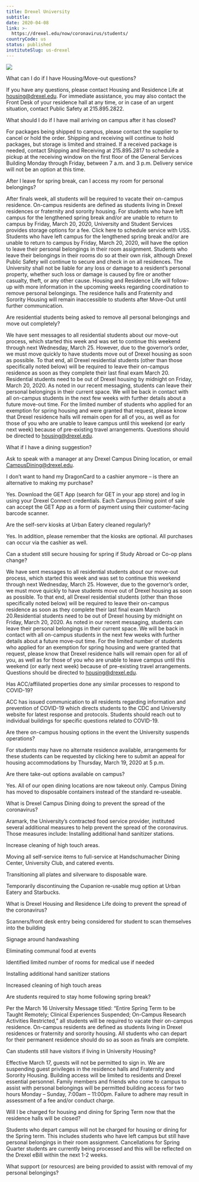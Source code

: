 ```yaml
---
title: Drexel University
subtitle: 
date: 2020-04-08
link: >-
  https://drexel.edu/now/coronavirus/students/
countryCode: us
status: published
instituteSlug: us-drexel
---
```

![](http://drexel.edu/~/media/Images/now/ui/og-drexel-logo.ashx)

What can I do if I have Housing/Move-out questions?

If you have any questions, please contact Housing and Residence Life at housing@drexel.edu. For immediate assistance, you may also contact the Front Desk of your residence hall at any time, or in case of an urgent situation, contact Public Safety at 215.895.2822.

What should I do if I have mail arriving on campus after it has closed?

For packages being shipped to campus, please contact the supplier to cancel or hold the order. Shipping and receiving will continue to hold packages, but storage is limited and strained. If a received package is needed, contact Shipping and Receiving at 215.895.2817 to schedule a pickup at the receiving window on the first floor of the General Services Building Monday through Friday, between 7 a.m. and 3 p.m. Delivery service will not be an option at this time.

After I leave for spring break, can I access my room for personal belongings?

After finals week, all students will be required to vacate their on-campus residence. On-campus residents are defined as students living in Drexel residences or fraternity and sorority housing. For students who have left campus for the lengthened spring break and/or are unable to return to campus by Friday, March 20, 2020, University and Student Services provides storage options for a fee. Click here to schedule service with USS. Students who have left campus for the lengthened spring break and/or are unable to return to campus by Friday, March 20, 2020, will have the option to leave their personal belongings in their room assignment. Students who leave their belongings in their rooms do so at their own risk, although Drexel Public Safety will continue to secure and check in on all residences. The University shall not be liable for any loss or damage to a resident’s personal property, whether such loss or damage is caused by fire or another casualty, theft, or any other cause. Housing and Residence Life will follow-up with more information in the upcoming weeks regarding coordination to remove personal belongings. The residence halls and Fraternity and Sorority Housing will remain inaccessible to students after Move-Out until further communication.

Are residential students being asked to remove all personal belongings and move out completely?

We have sent messages to all residential students about our move-out process, which started this week and was set to continue this weekend through next Wednesday, March 25. However, due to the governor’s order, we must move quickly to have students move out of Drexel housing as soon as possible. To that end, all Drexel residential students (other than those specifically noted below) will be required to leave their on-campus residence as soon as they complete their last final exam March 20. Residential students need to be out of Drexel housing by midnight on Friday, March 20, 2020. As noted in our recent messaging, students can leave their personal belongings in their current space. We will be back in contact with all on-campus students in the next few weeks with further details about a future move-out time. For the limited number of students who applied for an exemption for spring housing and were granted that request, please know that Drexel residence halls will remain open for all of you, as well as for those of you who are unable to leave campus until this weekend (or early next week) because of pre-existing travel arrangements. Questions should be directed to housing@drexel.edu.





What if I have a dining suggestion?

Ask to speak with a manager at any Drexel Campus Dining location, or email CampusDining@drexel.edu.

I don’t want to hand my DragonCard to a cashier anymore – is there an alternative to making my purchase?

Yes. Download the GET App (search for GET in your app store) and log in using your Drexel Connect credentials. Each Campus Dining point of sale can accept the GET App as a form of payment using their customer-facing barcode scanner.

Are the self-serv kiosks at Urban Eatery cleaned regularly?

Yes. In addition, please remember that the kiosks are optional. All purchases can occur via the cashier as well.

Can a student still secure housing for spring if Study Abroad or Co-op plans change?

We have sent messages to all residential students about our move-out process, which started this week and was set to continue this weekend through next Wednesday, March 25. However, due to the governor’s order, we must move quickly to have students move out of Drexel housing as soon as possible. To that end, all Drexel residential students (other than those specifically noted below) will be required to leave their on-campus residence as soon as they complete their last final exam March 20.Residential students need to be out of Drexel housing by midnight on Friday, March 20, 2020. As noted in our recent messaging, students can leave their personal belongings in their current space. We will be back in contact with all on-campus students in the next few weeks with further details about a future move-out time. For the limited number of students who applied for an exemption for spring housing and were granted that request, please know that Drexel residence halls will remain open for all of you, as well as for those of you who are unable to leave campus until this weekend (or early next week) because of pre-existing travel arrangements. Questions should be directed to housing@drexel.edu.

Has ACC/affiliated properties done any similar processes to respond to COVID-19?

ACC has issued communication to all residents regarding information and prevention of COVID-19 which directs students to the CDC and University website for latest response and protocols. Students should reach out to individual buildings for specific questions related to COVID-19.

Are there on-campus housing options in the event the University suspends operations?

For students may have no alternate residence available, arrangements for these students can be requested by clicking here to submit an appeal for housing accommodations by Thursday, March 19, 2020 at 5 p.m.

Are there take-out options available on campus?

Yes. All of our open dining locations are now takeout only. Campus Dining has moved to disposable containers instead of the standard re-useable.

What is Drexel Campus Dining doing to prevent the spread of the coronavirus?

Aramark, the University’s contracted food service provider, instituted several additional measures to help prevent the spread of the coronavirus. Those measures include: Installing additional hand sanitizer stations.

Increase cleaning of high touch areas.

Moving all self-service items to full-service at Handschumacher Dining Center, University Club, and catered events.

Transitioning all plates and silverware to disposable ware.

Temporarily discontinuing the Cupanion re-usable mug option at Urban Eatery and Starbucks.

What is Drexel Housing and Residence Life doing to prevent the spread of the coronavirus?

Scanners/front desk entry being considered for student to scan themselves into the building

Signage around handwashing

Eliminating communal food at events

Identified limited number of rooms for medical use if needed

Installing additional hand sanitizer stations

Increased cleaning of high touch areas

Are students required to stay home following spring break?

Per the March 16 University Message titled: “Entire Spring Term to be Taught Remotely; Clinical Experiences Suspended; On-Campus Research Activities Restricted,” all students will be required to vacate their on-campus residence. On-campus residents are defined as students living in Drexel residences or fraternity and sorority housing. All students who can depart for their permanent residence should do so as soon as finals are complete.

Can students still have visitors if living in University Housing?

Effective March 17, guests will not be permitted to sign in. We are suspending guest privileges in the residence halls and Fraternity and Sorority Housing. Building access will be limited to residents and Drexel essential personnel. Family members and friends who come to campus to assist with personal belongings will be permitted building access for two hours Monday – Sunday, 7:00am – 11:00pm. Failure to adhere may result in assessment of a fee and/or conduct charge.

Will I be charged for housing and dining for Spring Term now that the residence halls will be closed?

Students who depart campus will not be charged for housing or dining for the Spring term. This includes students who have left campus but still have personal belongings in their room assignment. Cancellations for Spring Quarter students are currently being processed and this will be reflected on the Drexel eBill within the next 1-2 weeks.

What support (or resources) are being provided to assist with removal of my personal belongings?
